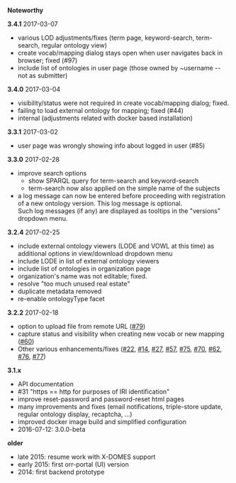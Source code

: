 **Noteworthy**

**3.4.1** 2017-03-07

- various LOD adjustments/fixes (term page, keyword-search, term-search, regular ontology view)
- create vocab/mapping dialog stays open when user navigates back in browser; fixed (#97)
- include list of ontologies in user page (those owned by ~username -- not as submitter)

**3.4.0** 2017-03-04

- visibility/status were not required in create vocab/mapping dialog; fixed.
- failing to load external ontology for mapping; fixed (#44)
- internal (adjustments related with docker based installation)

**3.3.1** 2017-03-02

- user page was wrongly showing info about logged in user (#85) 

**3.3.0** 2017-02-28

- improve search options
    - show SPARQL query for term-search and keyword-search
    - term-search now also applied on the simple name of the subjects
- a log message can now be entered before proceeding with registration of 
  a new ontology version. This log message is optional.  
  Such log messages (if any) are displayed as tooltips in the "versions" dropdown menu.

**3.2.4** 2017-02-25

- include external ontology viewers (LODE and VOWL at this time) as additional options in view/download dropdown menu
- include LODE in list of external ontology viewers
- include list of ontologies in organization page
- organization's name was not editable; fixed.
- resolve "too much unused real estate"
- duplicate metadata removed
- re-enable ontologyType facet 

**3.2.2** 2017-02-18

- option to upload file from remote URL ([#79](https://github.com/mmisw/orr-portal/issues/79))
- capture status and visibility when creating new vocab or new mapping ([#60](https://github.com/mmisw/orr-portal/issues/60))
- Other various enhancements/fixes 
  ([#22](https://github.com/mmisw/orr-portal/issues/22), 
  [#14](https://github.com/mmisw/orr-portal/issues/14), 
  [#27](https://github.com/mmisw/orr-portal/issues/27), 
  [#57](https://github.com/mmisw/orr-portal/issues/57), 
  [#75](https://github.com/mmisw/orr-portal/issues/75), 
  [#70](https://github.com/mmisw/orr-portal/issues/70), 
  [#62](https://github.com/mmisw/orr-portal/issues/62), 
  [#76](https://github.com/mmisw/orr-portal/issues/76), 
  [#77](https://github.com/mmisw/orr-portal/issues/77))


**3.1.x**

- API documentation
- \#31 "https == http for purposes of IRI identification"
- improve reset-password and password-reset html pages
- many improvements and fixes (email notifications, triple-store update, regular ontology display, recaptcha, ...)
- improved docker image build and simplified configuration
- 2016-07-12: 3.0.0-beta


**older**

- late 2015: resume work with X-DOMES support
- early 2015: first orr-portal (UI) version
- 2014: first backend prototype

